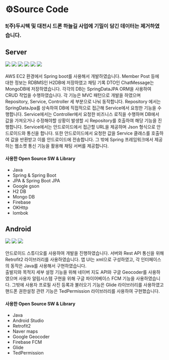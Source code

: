 
# ⚙Source Code
### ❗(주)두시텍 및 대전시 드론 하늘길 사업에 기밀이 담긴 데이터는 제거하였습니다.


## Server
<div align="left">
	<img src="https://img.shields.io/badge/Java-007396?style=flat&logo=Conda-Forge&logoColor=white" />
	<img src="https://img.shields.io/badge/jQuery-0769AD?style=flat&logo=jQuery&logoColor=white" />
	<img src="https://img.shields.io/badge/Spring-6DB33F?style=flat&logo=Spring&logoColor=white" />
 <img src="https://img.shields.io/badge/Gradle-02303A?style=flat&logo=gradle&logoColor=white" />
	<img src="https://img.shields.io/badge/mongodb-47A248?style=flat&logo=mongodb&logoColor=white" />
	<img src="https://img.shields.io/badge/h2DB-4053D6?style=flat&logo=amazondynamodb&logoColor=black" />
	
</div>
<br>
AWS EC2 환경에서 Spring boot를 사용해서 개발하였습니다. Member Post 등에 대한 정보는 RDBMS인 H2DB에 저장하였고 채팅 기록 DTO인 ChatMessage는 MongoDB에 저장하였습니다. 각각의 DB는 SpringDataJPA ORM을 사용하여 CRUD 작업을 수행하였습니다.
각 기능은 MVC 패턴으로 개발을 하였으며 Repository, Service, Controller 세 부분으로 나눠 동작합니다. Repository 에서는 SpringDataJpa를 상속하여 DB에 직접적으로 접근해 Service에서 요청한 기능을 수행합니다. Service에서는 Controller에서 요청한 비즈니스 로직을 수행하며 DB에서 값을 가져오거나 수정해야할 상황이 발생할 시 Repository를 호출하여 해당 기능을 진행합니다. Service에서는 안드로이드에서 접근할 URL을 제공하며 Json 형식으로 안드로이드와 통신을 합니다. 또한 안드로이드에서 요청한 값을 Service 클래스를 호출하여 값을 반환받고 이를 안드로이드에 전송합니다.
그 밖에 Spring 프레임워크에서 제공하는 웹소켓 통신 기능을 활용해 채팅 서버를 제공합니다.

#### 사용한 Open Source SW & Library
- Java
- Spring & Spring Boot
- JPA & Spring Boot JPA
- Google gson
- H2 DB
- Mongo DB
- Firebase
- OKHttp
- lombok
## Android
<div align="left">
	<img src="https://img.shields.io/badge/Figma-F24E1E?style=flat&logo=figma&logoColor=white" />
	<img src="https://img.shields.io/badge/Android-3DDC84?style=flat&logo=android&logoColor=white" />
	<img src="https://img.shields.io/badge/Java-007396?style=flat&logo=Conda-Forge&logoColor=white" />
</div>
<br>
안드로이드 스튜디오를 사용하여 개발을 진행하였습니다. 서버와 Rest API 통신을 위해 Retrofit2 라이브러리를 사용하였습니다. 앱 UI는 xml으로 구성하였고, 각 인터페이스의 동작은 Java를 사용해서 구현하였습니다.<br>
출발지와 목적지 세부 설정 기능을 위해 네이버 지도 API와 구글 Geocoder를 사용하였으며 사용자 알림시스템 구현을 위해 구글 파이어베이스 FCM 기능을 사용하였습니다. 그밖에 사용자 프로필 사진 등록과 불러오기 기능은 Glide 라이브러리를 사용하였고
핸드폰 권한설정 관련 기능은 TedPermission 라이브러리를 사용하여 구현했습니다.

#### 사용한 Open Source SW & Library
- Java
- Android Studio
- Retrofit2
- Naver maps
- Google Geocoder
- Firebase FCM
- Glide
- TedPermission
